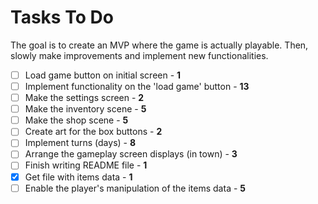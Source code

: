 # Tasks To Do

The goal is to create an MVP where the game is actually playable. Then, slowly make improvements and implement new functionalities.

- [ ] Load game button on initial screen - **1**
- [ ] Implement functionality on the 'load game' button - **13**
- [ ] Make the settings screen - **2**
- [ ] Make the inventory scene - **5**
- [ ] Make the shop scene - **5**
- [ ] Create art for the box buttons - **2**
- [ ] Implement turns (days) - **8**
- [ ] Arrange the gameplay screen displays (in town) - **3**
- [ ] Finish writing README file - **1**
- [X] Get file with items data - **1**
- [ ] Enable the player's manipulation of the items data - **5**
